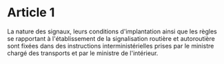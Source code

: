 # Article 1

La nature des signaux, leurs conditions d'implantation ainsi que les règles se rapportant à l'établissement de la signalisation routière et autoroutière sont fixées dans des instructions interministérielles prises par        le ministre chargé des transports  et par le ministre de l'intérieur.
